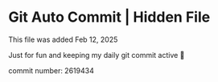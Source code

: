 # Git Auto Commit | Hidden File

This file was added Feb 12, 2025

Just for fun and keeping my daily git commit active 🤪

commit number: 2619434
